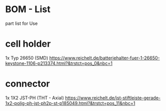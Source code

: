 # BOM - List

part list for Use

# cell holder
1x  Typ 26650 (SMD) https://www.reichelt.de/batteriehalter-fuer-1-26650-keystone-1106-p213374.html?&trstct=pos_0&nbc=1
 
# connector
1x  1X2 JST-PH (THT - Axial)  https://www.reichelt.de/jst-stiftleiste-gerade-1x2-polig-ph-jst-ph2p-st-p185049.html?&trstct=pos_11&nbc=1

